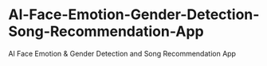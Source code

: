 # Al-Face-Emotion-Gender-Detection-Song-Recommendation-App
Al Face Emotion &amp; Gender Detection and Song Recommendation App
